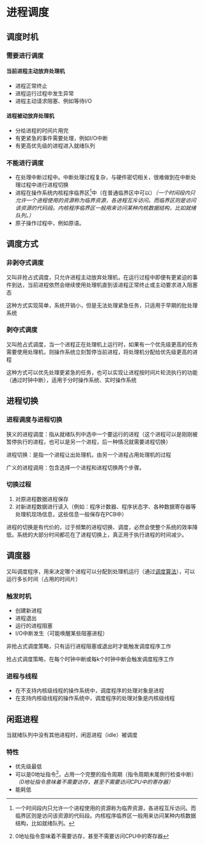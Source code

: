 # 进程调度

## 调度时机

### 需要进行调度

#### 当前进程主动放弃处理机

- 进程正常终止
- 进程运行过程中发生异常
- 进程主动请求阻塞、例如等待I/O

#### 进程被动放弃处理机

- 分给进程的时间片用完
- 有更紧急的事件需要处理，例如I/O中断
- 有更高优先级的进程进入就绪队列

### 不能进行调度

- 在处理中断过程中。中断处理过程复杂，与硬件密切相关，很难做到在中断处理过程中进行进程切换
- 进程在操作系统内核程序临界区[^1]中（在普通临界区中可以）*（一个时间段内只允许一个进程使用的资源称为临界资源，各进程互斥访问。而临界区则是访问该资源的代码段。内核程序临界区一般用来访问某种内核数据结构，比如就绪队列。）*
- 原子操作过程中，例如原语。

## 调度方式

### 非剥夺式调度

又叫非抢占式调度，只允许进程主动放弃处理机，在运行过程中即便有更紧迫的事件到达，当前进程依然会继续使用处理机直到该进程正常终止或主动要求进入阻塞态

这种方式实现简单，系统开销小，但是无法处理紧急任务，只适用于早期的批处理系统

### 剥夺式调度

又叫抢占式调度，当一个进程正在处理机上运行时，如果有一个优先级更高的任务需要使用处理机，则操作系统立刻暂停当前进程，将处理机分配给优先级更高的进程

这种方式可以优先处理更紧急的任务，也可以实现让进程按时间片轮流执行的功能（通过时钟中断），适用于分时操作系统、实时操作系统

## 进程切换

### 进程调度与进程切换

狭义的进程调度：指从就绪队列中选中一个要运行的进程（这个进程可以是刚刚被暂停执行的进程，也可以是另一个进程，后一种情况就需要进程切换）

进程切换：是指一个进程让出处理机，由另一个进程占用处理机的过程

广义的进程调用：包含选择一个进程和进程切换两个步骤。

### 切换过程

1. 对原进程数据进程保存
2. 对新进程数据进行读入（例如：程序计数器、程序状态字、各种数据寄存器等处理机现场信息，这些信息一般保存在PCB中）

进程的切换是有代价的，过于频繁的进程切换、调度，必然会使整个系统的效率降低。系统的大部分时间都花在了进程切换上，真正用于执行进程的时间减少。

## 调度器

又叫调度程序，用来决定哪个进程可以分配到处理机运行（通过[调度算法](./调度算法.md)），可以运行多长时间（占用的时间片）

### 触发时机

- 创建新进程
- 进程退出
- 运行的进程阻塞
- I/O中断发生（可能唤醒某些阻塞进程）

非抢占式调度策略，只有运行进程阻塞或退出时才能触发调度程序工作

抢占式调度策略，在每个时钟中断或每k个时钟中断会触发调度程序工作

### 进程与线程

- 在不支持内核级线程的操作系统中，调度程序的处理对象是进程
- 在支持内核级线程的操作系统中，调度程序的处理对象是内核级线程

## 闲逛进程

当就绪队列中没有其他进程时，闲逛进程（idle）被调度

### 特性

- 优先级最低
- 可以是0地址指令[^2]，占用一个完整的指令周期（指令周期末尾例行检查中断）*（0地址指令意味着不需要访存，甚至不需要访问CPU中的寄存器）*
- 能耗低





[^1]: 一个时间段内只允许一个进程使用的资源称为临界资源，各进程互斥访问。而临界区则是访问该资源的代码段。内核程序临界区一般用来访问某种内核数据结构，比如就绪队列。
[^2]: 0地址指令意味着不需要访存，甚至不需要访问CPU中的寄存器